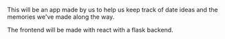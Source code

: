 This will be an app made by us to help us keep track of date ideas and the memories we've made along the way.

The frontend will be made with react with a flask backend.